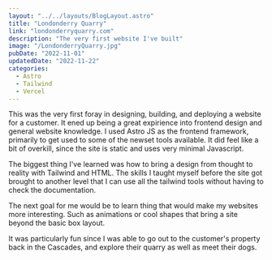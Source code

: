 ```yaml
---
layout: "../../layouts/BlogLayout.astro"
title: "Londonderry Quarry"
link: "londonderryquarry.com"
description: "The very first website I've built"
image: "/LondonderryQuarry.jpg"
pubDate: "2022-11-01"
updatedDate: "2022-11-22"
categories:
  - Astro
  - Tailwind
  - Vercel
---
```


This was the very first foray in designing, building, and deploying a website for a customer. It ened up being a great expirience into frontend design and general website knowledge. I used Astro JS as the frontend framework, primarily to get used to some of the newset tools available. It did feel like a bit of overkill, since the site is static and uses very minimal Javascript. 

The biggest thing I've learned was how to bring a design from thought to reality with Tailwind and HTML. The skills I taught myself before the site got brought to another level that I can use all the tailwind tools without having to check the documentation.

The next goal for me would be to learn thing that would make my websites more interesting. Such as animations or cool shapes that bring a site beyond the basic box layout.

It was particularly fun since I was able to go out to the customer's property back in the Cascades, and explore their quarry as well as meet their dogs.  
